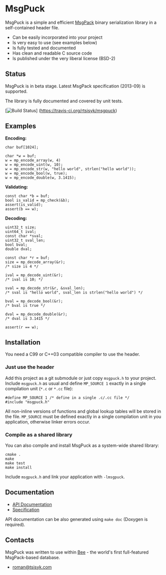 MsgPuck
=======

MsgPuck is a simple and efficient [MsgPack](http://msgpack.org) binary
serialization library in a self-contained header file.

 * Can be easily incorporated into your project
 * Is very easy to use (see examples below)
 * Is fully tested and documented
 * Has clean and readable C source code
 * Is published under the very liberal license (BSD-2)

Status
------

MsgPuck is in beta stage.
Latest MsgPack specification (2013-09) is supported.

The library is fully documented and covered by unit tests.

[![Build Status](https://travis-ci.org/rtsisyk/msgpuck.png)]
(https://travis-ci.org/rtsisyk/msgpuck)

Examples
--------

**Encoding:**

    char buf[1024];

    char *w = buf;
    w = mp_encode_array(w, 4)
    w = mp_encode_uint(w, 10);
    w = mp_encode_str(w, "hello world", strlen("hello world"));
    w = mp_encode_bool(w, true);
    w = mp_encode_double(w, 3.1415);

**Validating:**

    const char *b = buf;
    bool is_valid = mp_check(&b);
    assert(is_valid);
    assert(b == w);

**Decoding:**

    uint32_t size;
    uint64_t ival;
    const char *sval;
    uint32_t sval_len;
    bool bval;
    double dval;

    const char *r = buf;
    size = mp_decode_array(&r);
    /* size is 4 */

    ival = mp_decode_uint(&r);
    /* ival is 10; */

    sval = mp_decode_str(&r, &sval_len);
    /* sval is "hello world", sval_len is strlen("hello world") */

    bval = mp_decode_bool(&r);
    /* bval is true */

    dval = mp_decode_double(&r);
    /* dval is 3.1415 */

    assert(r == w);

Installation
------------

You need a C99 or C++03 compatible compiler to use the header.

### Just use the header

Add this project as a git submodule or just copy  `msgpuck.h` to your project.
Include `msgpuck.h` as usual and define `MP_SOURCE 1` exactly in a single
compilation unit (`*.c` or `*.cc` file):

    #define MP_SOURCE 1 /* define in a single .c/.cc file */
    #include "msgpuck.h"

All non-inline versions of functions and global lookup tables will be 
stored in the file. `MP_SOURCE` must be defined exactly in a single compilation
unit in you application, otherwise linker errors occur.

### Compile as a shared library

You can also compile and install MsgPuck as a system-wide shared library:

    cmake .
    make
    make test
    make install

Include `msgpuck.h` and link your application with `-lmsgpuck`.

Documentation
-------------

 * [API Documentation](http://rtsisyk.github.io/msgpuck/)
 * [Specification](https://github.com/msgpack/msgpack/blob/master/spec.md)

API documentation can be also generated using `make doc` (Doxygen is required).

Contacts
--------

MsgPuck was written to use within [Bee](http://bee.org) -
the world's first full-featured MsgPack-based database.

 * roman@tsisyk.com

<img src="https://d2weczhvl823v0.cloudfront.net/rtsisyk/msgpuck/trend.png"
width="1px" height="1px" />
